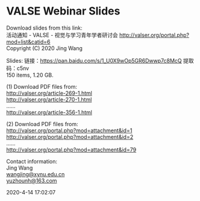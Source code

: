 # VALSE Webinar Slides
Download slides from this link:  
活动通知 - VALSE - 视觉与学习青年学者研讨会 http://valser.org/portal.php?mod=list&catid=6  
Copyright (C) 2020 Jing Wang

Slides: 链接：https://pan.baidu.com/s/1_U0X9wOp5GR6Dwwp7c8McQ 提取码：c5nv  
150 items, 1.20 GB.  

(1) Download PDF files from:  
http://valser.org/article-269-1.html  
http://valser.org/article-270-1.html  
……  
http://valser.org/article-356-1.html  

(2) Download PDF files from:  
http://valser.org/portal.php?mod=attachment&id=1  
http://valser.org/portal.php?mod=attachment&id=2  
……  
http://valser.org/portal.php?mod=attachment&id=79  

Contact information:  
Jing Wang  
wangjing@xynu.edu.cn  
yuzhounh@163.com  

2020-4-14 17:02:07
